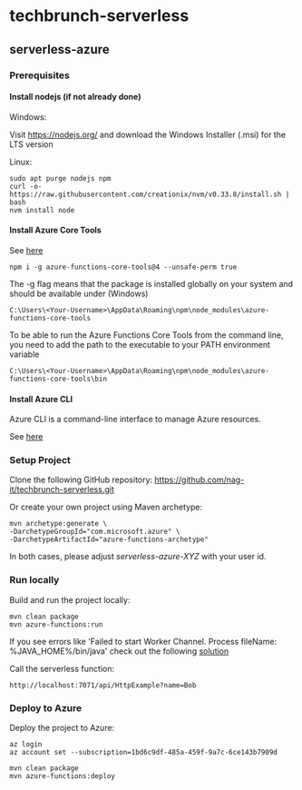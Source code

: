 # techbrunch-serverless

## serverless-azure

### Prerequisites

#### Install nodejs (if not already done)

Windows:

Visit https://nodejs.org/ and download the Windows Installer (.msi) for the LTS version

Linux:

```
sudo apt purge nodejs npm
curl -o- https://raw.githubusercontent.com/creationix/nvm/v0.33.8/install.sh | bash
nvm install node
```

#### Install Azure Core Tools 

See [here](https://learn.microsoft.com/en-us/azure/azure-functions/functions-run-local?tabs=windows%2Cisolated-process%2Cnode-v4%2Cpython-v2%2Chttp-trigger%2Ccontainer-apps&pivots=programming-language-csharp#install-the-azure-functions-core-tools)
```
npm i -g azure-functions-core-tools@4 --unsafe-perm true
```

The -g flag means that the package is installed globally on your system and should be available under (Windows)
```
C:\Users\<Your-Username>\AppData\Roaming\npm\node_modules\azure-functions-core-tools
```
To be able to run the Azure Functions Core Tools from the command line, you need to add the path to the executable to your PATH environment variable
```
C:\Users\<Your-Username>\AppData\Roaming\npm\node_modules\azure-functions-core-tools\bin
```

#### Install Azure CLI 
Azure CLI is a command-line interface to manage Azure resources.

See [here](https://docs.microsoft.com/en-us/cli/azure/install-azure-cli)


### Setup Project

Clone the following GitHub repository: https://github.com/nag-it/techbrunch-serverless.git

Or create your own project using Maven archetype:
```
mvn archetype:generate \
-DarchetypeGroupId="com.microsoft.azure" \
-DarchetypeArtifactId="azure-functions-archetype"
```

In both cases, please adjust *<functionAppName>serverless-azure-XYZ</functionAppName>* with your user id.

### Run locally

Build and run the project locally:
```
mvn clean package
mvn azure-functions:run
```
If you see errors like 'Failed to start Worker Channel. Process fileName: %JAVA_HOME%/bin/java' check out the following [solution](https://stackoverflow.com/questions/64032219/azure-function-in-java-does-not-work-locally)

Call the serverless function:
```
http://localhost:7071/api/HttpExample?name=Bob
```

### Deploy to Azure

Deploy the project to Azure:

```
az login
az account set --subscription=1bd6c9df-485a-459f-9a7c-6ce143b7909d

mvn clean package
mvn azure-functions:deploy
```